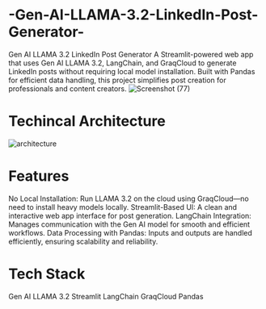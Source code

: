 # -Gen-AI-LLAMA-3.2-LinkedIn-Post-Generator-
Gen AI LLAMA 3.2 LinkedIn Post Generator  A Streamlit-powered web app that uses Gen AI LLAMA 3.2, LangChain, and GraqCloud to generate LinkedIn posts without requiring local model installation. Built with Pandas for efficient data handling, this project simplifies post creation for professionals and content creators.
![Screenshot (77)](https://github.com/user-attachments/assets/2769a204-d1dc-4497-bca9-2bca66814ec1)
# Techincal Architecture
![architecture](https://github.com/user-attachments/assets/fddeb877-f6b9-49eb-8d28-d0a24bc9488a)
# Features
No Local Installation: Run LLAMA 3.2 on the cloud using GraqCloud—no need to install heavy models locally.
Streamlit-Based UI: A clean and interactive web app interface for post generation.
LangChain Integration: Manages communication with the Gen AI model for smooth and efficient workflows.
Data Processing with Pandas: Inputs and outputs are handled efficiently, ensuring scalability and reliability.
# Tech Stack
Gen AI LLAMA 3.2
Streamlit
LangChain
GraqCloud
Pandas
